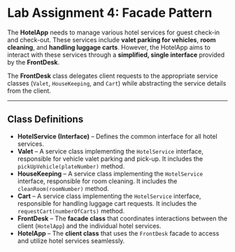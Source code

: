 # Lab Assignment 4: Facade Pattern

The **HotelApp** needs to manage various hotel services for guest check-in and check-out. These services include **valet parking for vehicles**, **room cleaning**, and **handling luggage carts**. However, the HotelApp aims to interact with these services through a **simplified, single interface** provided by the **FrontDesk**.

The **FrontDesk** class delegates client requests to the appropriate service classes (`Valet`, `HouseKeeping`, and `Cart`) while abstracting the service details from the client.

---

## Class Definitions

* **HotelService (Interface)** – Defines the common interface for all hotel services.
* **Valet** – A service class implementing the `HotelService` interface, responsible for vehicle valet parking and pick-up. It includes the `pickUpVehicle(plateNumber)` method.
* **HouseKeeping** – A service class implementing the `HotelService` interface, responsible for room cleaning. It includes the `cleanRoom(roomNumber)` method.
* **Cart** – A service class implementing the `HotelService` interface, responsible for handling luggage cart requests. It includes the `requestCart(numberOfCarts)` method.
* **FrontDesk** – The **facade class** that coordinates interactions between the client (`HotelApp`) and the individual hotel services.
* **HotelApp** – The **client class** that uses the `FrontDesk` facade to access and utilize hotel services seamlessly.
